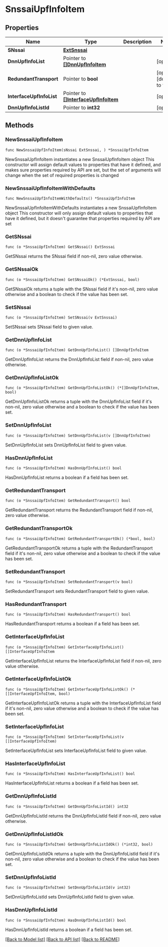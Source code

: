 # SnssaiUpfInfoItem

## Properties

Name | Type | Description | Notes
------------ | ------------- | ------------- | -------------
**SNssai** | [**ExtSnssai**](ExtSnssai.md) |  | 
**DnnUpfInfoList** | Pointer to [**[]DnnUpfInfoItem**](DnnUpfInfoItem.md) |  | [optional] 
**RedundantTransport** | Pointer to **bool** |  | [optional] [default to false]
**InterfaceUpfInfoList** | Pointer to [**[]InterfaceUpfInfoItem**](InterfaceUpfInfoItem.md) |  | [optional] 
**DnnUpfInfoListId** | Pointer to **int32** |  | [optional] 

## Methods

### NewSnssaiUpfInfoItem

`func NewSnssaiUpfInfoItem(sNssai ExtSnssai, ) *SnssaiUpfInfoItem`

NewSnssaiUpfInfoItem instantiates a new SnssaiUpfInfoItem object
This constructor will assign default values to properties that have it defined,
and makes sure properties required by API are set, but the set of arguments
will change when the set of required properties is changed

### NewSnssaiUpfInfoItemWithDefaults

`func NewSnssaiUpfInfoItemWithDefaults() *SnssaiUpfInfoItem`

NewSnssaiUpfInfoItemWithDefaults instantiates a new SnssaiUpfInfoItem object
This constructor will only assign default values to properties that have it defined,
but it doesn't guarantee that properties required by API are set

### GetSNssai

`func (o *SnssaiUpfInfoItem) GetSNssai() ExtSnssai`

GetSNssai returns the SNssai field if non-nil, zero value otherwise.

### GetSNssaiOk

`func (o *SnssaiUpfInfoItem) GetSNssaiOk() (*ExtSnssai, bool)`

GetSNssaiOk returns a tuple with the SNssai field if it's non-nil, zero value otherwise
and a boolean to check if the value has been set.

### SetSNssai

`func (o *SnssaiUpfInfoItem) SetSNssai(v ExtSnssai)`

SetSNssai sets SNssai field to given value.


### GetDnnUpfInfoList

`func (o *SnssaiUpfInfoItem) GetDnnUpfInfoList() []DnnUpfInfoItem`

GetDnnUpfInfoList returns the DnnUpfInfoList field if non-nil, zero value otherwise.

### GetDnnUpfInfoListOk

`func (o *SnssaiUpfInfoItem) GetDnnUpfInfoListOk() (*[]DnnUpfInfoItem, bool)`

GetDnnUpfInfoListOk returns a tuple with the DnnUpfInfoList field if it's non-nil, zero value otherwise
and a boolean to check if the value has been set.

### SetDnnUpfInfoList

`func (o *SnssaiUpfInfoItem) SetDnnUpfInfoList(v []DnnUpfInfoItem)`

SetDnnUpfInfoList sets DnnUpfInfoList field to given value.

### HasDnnUpfInfoList

`func (o *SnssaiUpfInfoItem) HasDnnUpfInfoList() bool`

HasDnnUpfInfoList returns a boolean if a field has been set.

### GetRedundantTransport

`func (o *SnssaiUpfInfoItem) GetRedundantTransport() bool`

GetRedundantTransport returns the RedundantTransport field if non-nil, zero value otherwise.

### GetRedundantTransportOk

`func (o *SnssaiUpfInfoItem) GetRedundantTransportOk() (*bool, bool)`

GetRedundantTransportOk returns a tuple with the RedundantTransport field if it's non-nil, zero value otherwise
and a boolean to check if the value has been set.

### SetRedundantTransport

`func (o *SnssaiUpfInfoItem) SetRedundantTransport(v bool)`

SetRedundantTransport sets RedundantTransport field to given value.

### HasRedundantTransport

`func (o *SnssaiUpfInfoItem) HasRedundantTransport() bool`

HasRedundantTransport returns a boolean if a field has been set.

### GetInterfaceUpfInfoList

`func (o *SnssaiUpfInfoItem) GetInterfaceUpfInfoList() []InterfaceUpfInfoItem`

GetInterfaceUpfInfoList returns the InterfaceUpfInfoList field if non-nil, zero value otherwise.

### GetInterfaceUpfInfoListOk

`func (o *SnssaiUpfInfoItem) GetInterfaceUpfInfoListOk() (*[]InterfaceUpfInfoItem, bool)`

GetInterfaceUpfInfoListOk returns a tuple with the InterfaceUpfInfoList field if it's non-nil, zero value otherwise
and a boolean to check if the value has been set.

### SetInterfaceUpfInfoList

`func (o *SnssaiUpfInfoItem) SetInterfaceUpfInfoList(v []InterfaceUpfInfoItem)`

SetInterfaceUpfInfoList sets InterfaceUpfInfoList field to given value.

### HasInterfaceUpfInfoList

`func (o *SnssaiUpfInfoItem) HasInterfaceUpfInfoList() bool`

HasInterfaceUpfInfoList returns a boolean if a field has been set.

### GetDnnUpfInfoListId

`func (o *SnssaiUpfInfoItem) GetDnnUpfInfoListId() int32`

GetDnnUpfInfoListId returns the DnnUpfInfoListId field if non-nil, zero value otherwise.

### GetDnnUpfInfoListIdOk

`func (o *SnssaiUpfInfoItem) GetDnnUpfInfoListIdOk() (*int32, bool)`

GetDnnUpfInfoListIdOk returns a tuple with the DnnUpfInfoListId field if it's non-nil, zero value otherwise
and a boolean to check if the value has been set.

### SetDnnUpfInfoListId

`func (o *SnssaiUpfInfoItem) SetDnnUpfInfoListId(v int32)`

SetDnnUpfInfoListId sets DnnUpfInfoListId field to given value.

### HasDnnUpfInfoListId

`func (o *SnssaiUpfInfoItem) HasDnnUpfInfoListId() bool`

HasDnnUpfInfoListId returns a boolean if a field has been set.


[[Back to Model list]](../README.md#documentation-for-models) [[Back to API list]](../README.md#documentation-for-api-endpoints) [[Back to README]](../README.md)


